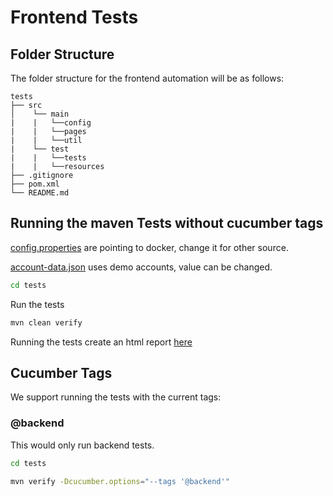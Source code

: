 # Frontend Tests

## Folder Structure

The folder structure for the frontend automation will be as follows:

```
tests
├── src
│    └── main
|    |   └──config
|    |   └──pages
|    |   └──util
|    └── test
|    |   └──tests
|    |   └──resources
├── .gitignore
├── pom.xml
└── README.md
```

## Running the maven Tests without cucumber tags

[config.properties](src/main/java/ca/bc/gov/open/jagefilingapi/qa/config/config.properties) are pointing to docker, change it for other source.

[account-data.json](src/test/java/testdatasource/account-data.json) uses demo accounts, value can be changed.

```bash
cd tests
```

Run the tests

```bash
mvn clean verify
```

Running the tests create an html report [here](test-output/extent/HtmlReport/ExtentHtml.html)

## Cucumber Tags

We support running the tests with the current tags:

### @backend

This would only run backend tests.

```bash
cd tests
```

```bash
mvn verify -Dcucumber.options="--tags '@backend'"
```
